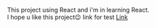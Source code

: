 This project using React and i'm in learning React.
<br/>
I hope u like this project😉
link for test <a href="eat-n-split-beige-two.vercel.app">Link</a>
